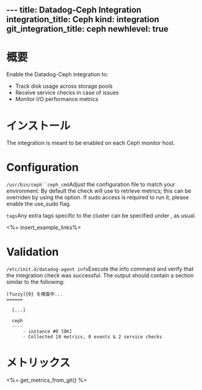 --- title: Datadog-Ceph Integration integration_title: Ceph kind: integration git_integration_title: ceph
newhlevel: true
---
# 概要

Enable the Datadog-Ceph integration to:

  * Track disk usage across storage pools
  * Receive service checks in case of issues
  * Monitor I/O performance metrics


# インストール

The integration is meant to be enabled on each Ceph monitor host.

# Configuration

`/usr/bin/ceph``ceph_cmd`Adjust the configuration file to match your environment. By default the check will use  to retrieve metrics; this can be overriden by using the  option. If sudo access is required to run it, please enable the use_sudo flag.

`tags`Any extra tags specific to the cluster can be specified under , as usual.

<%= insert_example_links%>

# Validation

`/etc/init.d/datadog-agent info`Execute the info command  and verify that the integration check was successful. The output should contain a section similar to the following:

    [fuzzy]{0} を検査中...
    ======

      [...]

      ceph
      ----
          - instance #0 [OK]
          - Collected 19 metrics, 0 events & 2 service checks


# メトリックス

<%= get_metrics_from_git() %>
